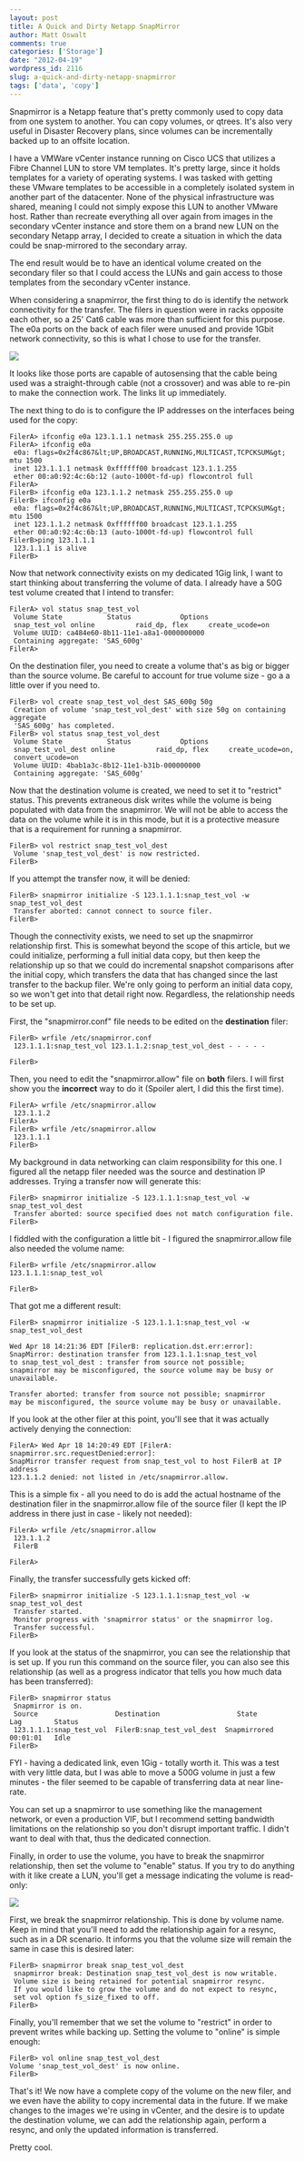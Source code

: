 ```yaml
---
layout: post
title: A Quick and Dirty Netapp SnapMirror
author: Matt Oswalt
comments: true
categories: ['Storage']
date: "2012-04-19"
wordpress_id: 2116
slug: a-quick-and-dirty-netapp-snapmirror
tags: ['data', 'copy']
---
```



Snapmirror is a Netapp feature that's pretty commonly used to copy data from one system to another. You can copy volumes, or qtrees. It's also very useful in Disaster Recovery plans, since volumes can be incrementally backed up to an offsite location.

I have a VMWare vCenter instance running on Cisco UCS that utilizes a Fibre Channel LUN to store VM templates. It's pretty large, since it holds templates for a variety of operating systems. I was tasked with getting these VMware templates to be accessible in a completely isolated system in another part of the datacenter. None of the physical infrastructure was shared, meaning I could not simply expose this LUN to another VMware host. Rather than recreate everything all over again from images in the secondary vCenter instance and store them on a brand new LUN on the secondary Netapp array, I decided to create a situation in which the data could be snap-mirrored to the secondary array.

The end result would be to have an identical volume created on the secondary filer so that I could access the LUNs and gain access to those templates from the secondary vCenter instance.

When considering a snapmirror, the first thing to do is identify the network connectivity for the transfer. The filers in question were in racks opposite each other, so a 25' Cat6 cable was more than sufficient for this purpose. The e0a ports on the back of each filer were unused and provide 1Gbit network connectivity, so this is what I chose to use for the transfer.

[![](/assets/2012/04/filer_diagram.png)](/assets/2012/04/filer_diagram.png)

It looks like those ports are capable of autosensing that the cable being used was a straight-through cable (not a crossover) and was able to re-pin to make the connection work. The links lit up immediately.

The next thing to do is to configure the IP addresses on the interfaces being used for the copy:
    
    FilerA> ifconfig e0a 123.1.1.1 netmask 255.255.255.0 up
    FilerA> ifconfig e0a
     e0a: flags=0x2f4c867&lt;UP,BROADCAST,RUNNING,MULTICAST,TCPCKSUM&gt; mtu 1500
     inet 123.1.1.1 netmask 0xffffff00 broadcast 123.1.1.255
     ether 00:a0:92:4c:6b:12 (auto-1000t-fd-up) flowcontrol full
    FilerA>
    FilerB> ifconfig e0a 123.1.1.2 netmask 255.255.255.0 up
    FilerB> ifconfig e0a
     e0a: flags=0x2f4c867&lt;UP,BROADCAST,RUNNING,MULTICAST,TCPCKSUM&gt; mtu 1500
     inet 123.1.1.2 netmask 0xffffff00 broadcast 123.1.1.255
     ether 00:a0:92:4c:6b:13 (auto-1000t-fd-up) flowcontrol full
    FilerB>ping 123.1.1.1
     123.1.1.1 is alive
    FilerB>

Now that network connectivity exists on my dedicated 1Gig link, I want to start thinking about transferring the volume of data. I already have a 50G test volume created that I intend to transfer:
    
    FilerA> vol status snap_test_vol
     Volume State           Status            Options
     snap_test_vol online          raid_dp, flex     create_ucode=on
     Volume UUID: ca484e60-8b11-11e1-a8a1-0000000000
     Containing aggregate: 'SAS_600g'
    FilerA>

On the destination filer, you need to create a volume that's as big or bigger than the source volume. Be careful to account for true volume size - go a a little over if you need to.
    
    FilerB> vol create snap_test_vol_dest SAS_600g 50g
     Creation of volume 'snap_test_vol_dest' with size 50g on containing aggregate
     'SAS_600g' has completed.
    FilerB> vol status snap_test_vol_dest
     Volume State           Status            Options
     snap_test_vol_dest online          raid_dp, flex     create_ucode=on,
     convert_ucode=on
     Volume UUID: 4bab1a3c-8b12-11e1-b31b-000000000
     Containing aggregate: 'SAS_600g'

Now that the destination volume is created, we need to set it to "restrict" status. This prevents extraneous disk writes while the volume is being populated with data from the snapmirror. We will not be able to access the data on the volume while it is in this mode, but it is a protective measure that is a requirement for running a snapmirror.
    
    FilerB> vol restrict snap_test_vol_dest
     Volume 'snap_test_vol_dest' is now restricted.
    FilerB>

If you attempt the transfer now, it will be denied:

    FilerB> snapmirror initialize -S 123.1.1.1:snap_test_vol -w snap_test_vol_dest
     Transfer aborted: cannot connect to source filer.
    FilerB>

Though the connectivity exists, we need to set up the snapmirror relationship first. This is somewhat beyond the scope of this article, but we could initialize, performing a full initial data copy, but then keep the relationship up so that we could do incremental snapshot comparisons after the initial copy, which transfers the data that has changed since the last transfer to the backup filer. We're only going to perform an initial data copy, so we won't get into that detail right now. Regardless, the relationship needs to be set up.

First, the "snapmirror.conf" file needs to be edited on the **destination** filer:

    FilerB> wrfile /etc/snapmirror.conf
     123.1.1.1:snap_test_vol 123.1.1.2:snap_test_vol_dest - - - - -
    
    FilerB>

Then, you need to edit the "snapmirror.allow" file on **both** filers. I will first show you the **incorrect** way to do it (Spoiler alert, I did this the first time).
    
    FilerA> wrfile /etc/snapmirror.allow
     123.1.1.2
    FilerA>
    FilerB> wrfile /etc/snapmirror.allow
     123.1.1.1
    FilerB>

My background in data networking can claim responsibility for this one. I figured all the netapp filer needed was the source and destination IP addresses. Trying a transfer now will generate this:
    
    FilerB> snapmirror initialize -S 123.1.1.1:snap_test_vol -w snap_test_vol_dest
     Transfer aborted: source specified does not match configuration file.
    FilerB>

I fiddled with the configuration a little bit - I figured the snapmirror.allow file also needed the volume name:
    
    FilerB> wrfile /etc/snapmirror.allow
    123.1.1.1:snap_test_vol
    
    FilerB>

That got me a different result:
    
    FilerB> snapmirror initialize -S 123.1.1.1:snap_test_vol -w snap_test_vol_dest
    
    Wed Apr 18 14:21:36 EDT [FilerB: replication.dst.err:error]:
    SnapMirror: destination transfer from 123.1.1.1:snap_test_vol
    to snap_test_vol_dest : transfer from source not possible;
    snapmirror may be misconfigured, the source volume may be busy or unavailable.
    
    Transfer aborted: transfer from source not possible; snapmirror
    may be misconfigured, the source volume may be busy or unavailable.
    
If you look at the other filer at this point, you'll see that it was actually actively denying the connection:
    
    FilerA> Wed Apr 18 14:20:49 EDT [FilerA: snapmirror.src.requestDenied:error]:
    SnapMirror transfer request from snap_test_vol to host FilerB at IP address
    123.1.1.2 denied: not listed in /etc/snapmirror.allow.

This is a simple fix - all you need to do is add the actual hostname of the destination filer in the snapmirror.allow file of the source filer (I kept the IP address in there just in case - likely not needed):
    
    FilerA> wrfile /etc/snapmirror.allow
     123.1.1.2
     FilerB
    
    FilerA>

Finally, the transfer successfully gets kicked off:
    
    FilerB> snapmirror initialize -S 123.1.1.1:snap_test_vol -w snap_test_vol_dest
     Transfer started.
     Monitor progress with 'snapmirror status' or the snapmirror log.
     Transfer successful.
    FilerB>

If you look at the status of the snapmirror, you can see the relationship that is set up. If you run this command on the source filer, you can also see this relationship (as well as a progress indicator that tells you how much data has been transferred):

    FilerB> snapmirror status
     Snapmirror is on.
     Source                   Destination                   State          Lag        Status
     123.1.1.1:snap_test_vol  FilerB:snap_test_vol_dest  Snapmirrored   00:01:01   Idle
    FilerB>

FYI - having a dedicated link, even 1Gig - totally worth it. This was a test with very little data, but I was able to move a 500G volume in just a few minutes - the filer seemed to be capable of transferring data at near line-rate.

You can set up a snapmirror to use something like the management network, or even a production VIF, but I recommend setting bandwidth limitations on the relationship so you don't disrupt important traffic. I didn't want to deal with that, thus the dedicated connection.

Finally, in order to use the volume, you have to break the snapmirror relationship, then set the volume to "enable" status. If you try to do anything with it like create a LUN, you'll get a message indicating the volume is read-only:

[![](/assets/2012/04/lun_screen.png)](/assets/2012/04/lun_screen.png)

First, we break the snapmirror relationship. This is done by volume name. Keep in mind that you'll need to add the relationship again for a resync, such as in a DR scenario. It informs you that the volume size will remain the same in case this is desired later:
    
    FilerB> snapmirror break snap_test_vol_dest
     snapmirror break: Destination snap_test_vol_dest is now writable.
     Volume size is being retained for potential snapmirror resync. 
     If you would like to grow the volume and do not expect to resync,
     set vol option fs_size_fixed to off.
    FilerB>

Finally, you'll remember that we set the volume to "restrict" in order to prevent writes while backing up. Setting the volume to "online" is simple enough:

    FilerB> vol online snap_test_vol_dest  
    Volume 'snap_test_vol_dest' is now online.
    FilerB>

That's it! We now have a complete copy of the volume on the new filer, and we even have the ability to copy incremental data in the future. If we make changes to the images we're using in vCenter, and the desire is to update the destination volume, we can add the relationship again, perform a resync, and only the updated information is transferred.

Pretty cool.

